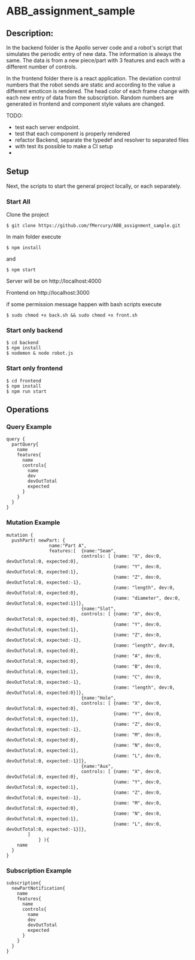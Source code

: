 # ABB_assignment_sample

## Description: 

In the backend folder is the Apollo server code and a robot's script that simulates the periodic entry of new data. The information is always the same. The data is from a new piece/part with 3 features and each with a different number of controls.

In the frontend folder there is a react application. The deviation control numbers that the robot sends are static and according to the value a different emoticon is rendered. The head color of each frame change with each new entry of data from the subscription. Random numbers are generated in frontend and component style values are changed.

TODO: 
 - test each server endpoint.
 - test that each component is properly rendered
 - refactor Backend, separate the typedef and resolver to separated files
 - with test its possible to make a CI setup
 - 

## Setup
Next, the scripts to start the general project locally, or each separately.

### Start All 

Clone the project
```
$ git clone https://github.com/fMercury/ABB_assignment_sample.git
```
In main folder execute
```
$ npm install
```
and 
```
$ npm start
```

Server will be on http://localhost:4000 

Frontend on http://localhost:3000

if some permission message happen with bash scripts execute
```
$ sudo chmod +x back.sh && sudo chmod +x front.sh 
```
 
### Start only backend
```
$ cd backend
$ npm install
$ nodemon & node robot.js
```

### Start only frontend
```
$ cd frontend
$ npm install
$ npm run start
```

## Operations 

### Query Example
```
query {
  partQuery{
    name
    features{
      name
      controls{
        name
        dev
        devOutTotal
        expected
      }
    }
  }
}
```

### Mutation Example
```
mutation {
  pushPart( newPart: {
                name:"Part A", 
                features:[  {name:"Seam", 
                            controls: [	{name: "X", dev:0, devOutTotal:0, expected:0}, 
                                        {name: "Y", dev:0, devOutTotal:0, expected:1},
                                        {name: "Z", dev:0, devOutTotal:0, expected:-1},
                                        {name: "length", dev:0, devOutTotal:0, expected:0},
                                        {name: "diameter", dev:0, devOutTotal:0, expected:1}]}, 
                            {name:"Slot", 
                            controls: [	{name: "X", dev:0, devOutTotal:0, expected:0}, 
                                        {name: "Y", dev:0, devOutTotal:0, expected:1},
                                        {name: "Z", dev:0, devOutTotal:0, expected:-1},
                                        {name: "length", dev:0, devOutTotal:0, expected:0},
                                        {name: "A", dev:0, devOutTotal:0, expected:0}, 
                                        {name: "B", dev:0, devOutTotal:0, expected:1},
                                        {name: "C", dev:0, devOutTotal:0, expected:-1},
                                        {name: "length", dev:0, devOutTotal:0, expected:0}]}, 
                            {name:"Hole", 
                            controls: [	{name: "X", dev:0, devOutTotal:0, expected:0}, 
                                        {name: "Y", dev:0, devOutTotal:0, expected:1},
                                        {name: "Z", dev:0, devOutTotal:0, expected:-1},
                                        {name: "M", dev:0, devOutTotal:0, expected:0}, 
                                        {name: "N", dev:0, devOutTotal:0, expected:1},
                                        {name: "L", dev:0, devOutTotal:0, expected:-1}]},
                            {name:"Aux", 
                            controls: [	{name: "X", dev:0, devOutTotal:0, expected:0}, 
                                        {name: "Y", dev:0, devOutTotal:0, expected:1},
                                        {name: "Z", dev:0, devOutTotal:0, expected:-1},
                                        {name: "M", dev:0, devOutTotal:0, expected:0}, 
                                        {name: "N", dev:0, devOutTotal:0, expected:1},
                                        {name: "L", dev:0, devOutTotal:0, expected:-1}]},
        ] 
            } ){
	name
  }
}
```

### Subscription Example
```
subscription{
  newPartNotification{
    name
    features{
      name
      controls{
        name
        dev
        devOutTotal
        expected
      }
    }
  }
}
```
